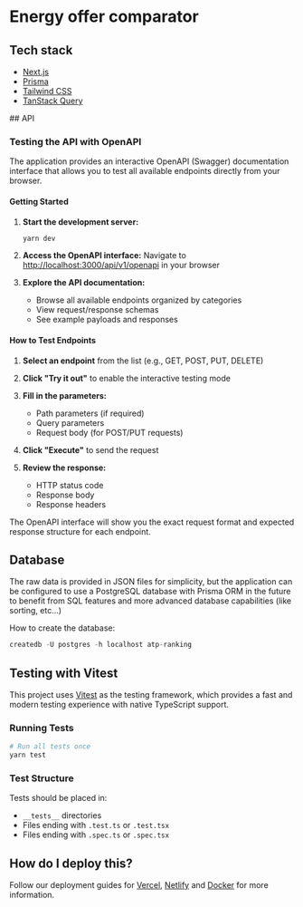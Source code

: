 # Energy offer comparator

## Tech stack

- [Next.js](https://nextjs.org)
- [Prisma](https://prisma.io)
- [Tailwind CSS](https://tailwindcss.com)
- [TanStack Query](https://tanstack.com/query/latest/docs/framework/react/overview)

## API

### Testing the API with OpenAPI

The application provides an interactive OpenAPI (Swagger) documentation interface that allows you to test all available endpoints directly from your browser.

#### Getting Started

1. **Start the development server:**
   ```bash
   yarn dev
   ```

2. **Access the OpenAPI interface:**
   Navigate to <http://localhost:3000/api/v1/openapi> in your browser

3. **Explore the API documentation:**
   - Browse all available endpoints organized by categories
   - View request/response schemas
   - See example payloads and responses

#### How to Test Endpoints

1. **Select an endpoint** from the list (e.g., GET, POST, PUT, DELETE)

2. **Click "Try it out"** to enable the interactive testing mode

3. **Fill in the parameters:**
   - Path parameters (if required)
   - Query parameters 
   - Request body (for POST/PUT requests)

4. **Click "Execute"** to send the request

5. **Review the response:**
   - HTTP status code
   - Response body
   - Response headers

The OpenAPI interface will show you the exact request format and expected response structure for each endpoint.

## Database

The raw data is provided in JSON files for simplicity, but the application can be configured to use a PostgreSQL database with Prisma ORM in the future to benefit from SQL features and more advanced database capabilities (like sorting, etc...)

How to create the database:

```sql
createdb -U postgres -h localhost atp-ranking
```

## Testing with Vitest

This project uses [Vitest](https://vitest.dev/) as the testing framework, which provides a fast and modern testing experience with native TypeScript support.

### Running Tests

```bash
# Run all tests once
yarn test
```

### Test Structure

Tests should be placed in:

- `__tests__` directories
- Files ending with `.test.ts` or `.test.tsx`
- Files ending with `.spec.ts` or `.spec.tsx`

## How do I deploy this?

Follow our deployment guides for [Vercel](https://create.t3.gg/en/deployment/vercel), [Netlify](https://create.t3.gg/en/deployment/netlify) and [Docker](https://create.t3.gg/en/deployment/docker) for more information.